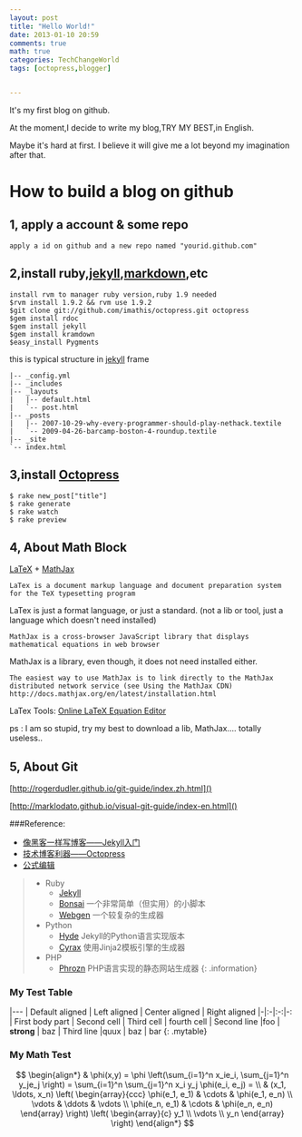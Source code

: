 ```yaml
---
layout: post
title: "Hello World!"
date: 2013-01-10 20:59
comments: true
math: true
categories: TechChangeWorld
tags: [octopress,blogger]


---
```


It's my first blog on github.

At the moment,I decide to write my blog,TRY MY BEST,in English.

Maybe it's hard at first.
I believe it will give me a lot beyond my imagination after that.

<!-- more -->

How to build a blog on github
=====

1,  apply a account & some repo 
----------

    apply a id on github and a new repo named "yourid.github.com"


2,install ruby,[jekyll][],[markdown][],etc
-----------

```
install rvm to manager ruby version,ruby 1.9 needed 
$rvm install 1.9.2 && rvm use 1.9.2
$git clone git://github.com/imathis/octopress.git octopress
$gem install rdoc
$gem install jekyll
$gem install kramdown
$easy_install Pygments

```

this is typical structure in [jekyll][] frame

    |-- _config.yml
    |-- _includes
    |-- _layouts
    |   |-- default.html
    |   `-- post.html
    |-- _posts
    |   |-- 2007-10-29-why-every-programmer-should-play-nethack.textile
    |   `-- 2009-04-26-barcamp-boston-4-roundup.textile
    |-- _site
    `-- index.html

3,install [Octopress][]
-----------------

    $ rake new_post["title"]
    $ rake generate     
    $ rake watch       
    $ rake preview    

4, About Math Block
----------

[LaTeX](http://www.ctex.org/LaTeX) + [MathJax](http://www.mathjax.org/)

    LaTex is a document markup language and document preparation system for the TeX typesetting program

LaTex is just a format language, or just a standard. (not a lib or tool, just a language which doesn't need installed)    

    MathJax is a cross-browser JavaScript library that displays mathematical equations in web browser

MathJax is a library, even though, it does not need installed either. 

    The easiest way to use MathJax is to link directly to the MathJax distributed network service (see Using the MathJax CDN)
    http://docs.mathjax.org/en/latest/installation.html

LaTex Tools:
  [Online LaTeX Equation Editor](http://www.codecogs.com/latex/eqneditor.php)

    
ps : I am so stupid, try my best to download a lib, MathJax.... totally useless.. 

5, About Git
----------
  
  [http://rogerdudler.github.io/git-guide/index.zh.html]()
  
  [http://marklodato.github.io/visual-git-guide/index-en.html]()

###Reference:

* [像黑客一样写博客——Jekyll入门](http://www.cnblogs.com/TheGrandDesign/articles/2573282.html)
* [技术博客利器——Octopress](http://fancyoung.com/blog/octopress-study/)
* [公式编辑](http://liuhongjiang.github.com/tech/blog/2012/11/21/math/)


> * Ruby    
>    * [Jekyll][]
>    * [Bonsai](http://tinytree.info/) 一个非常简单（但实用）的小脚本
>    * [Webgen](http://webgen.rubyforge.org/) 一个较复杂的生成器
> * Python
>    * [Hyde](http://ringce.com/hyde) Jekyll的Python语言实现版本
>    * [Cyrax](http://pypi.python.org/pypi/cyrax) 使用Jinja2模板引擎的生成器
> * PHP
>    * [Phrozn](http://www.phrozn.info/) PHP语言实现的静态网站生成器
{: .information}


### My Test Table

|---
| Default aligned | Left aligned | Center aligned | Right aligned
|-|:-|:-:|-:
| First body part | Second cell | Third cell | fourth cell
| Second line |foo | **strong** | baz
| Third line |quux | baz | bar
{: .mytable}

### My Math Test


$$
\begin{align*}
  & \phi(x,y) = \phi \left(\sum_{i=1}^n x_ie_i, \sum_{j=1}^n y_je_j \right)
  = \sum_{i=1}^n \sum_{j=1}^n x_i y_j \phi(e_i, e_j) = \\
  & (x_1, \ldots, x_n) \left( \begin{array}{ccc}
      \phi(e_1, e_1) & \cdots & \phi(e_1, e_n) \\
      \vdots & \ddots & \vdots \\
      \phi(e_n, e_1) & \cdots & \phi(e_n, e_n)
    \end{array} \right)
  \left( \begin{array}{c}
      y_1 \\
      \vdots \\
      y_n
    \end{array} \right)
\end{align*}
$$



[jekyll]:    https://github.com/mreid/jekyll/    "Jekyll"
[markdown]: http://markdown.tw/  
[kramdown]: http://kramdown.rubyforge.org/index.html  
[octopress]: https://github.com/imathis/octopress






